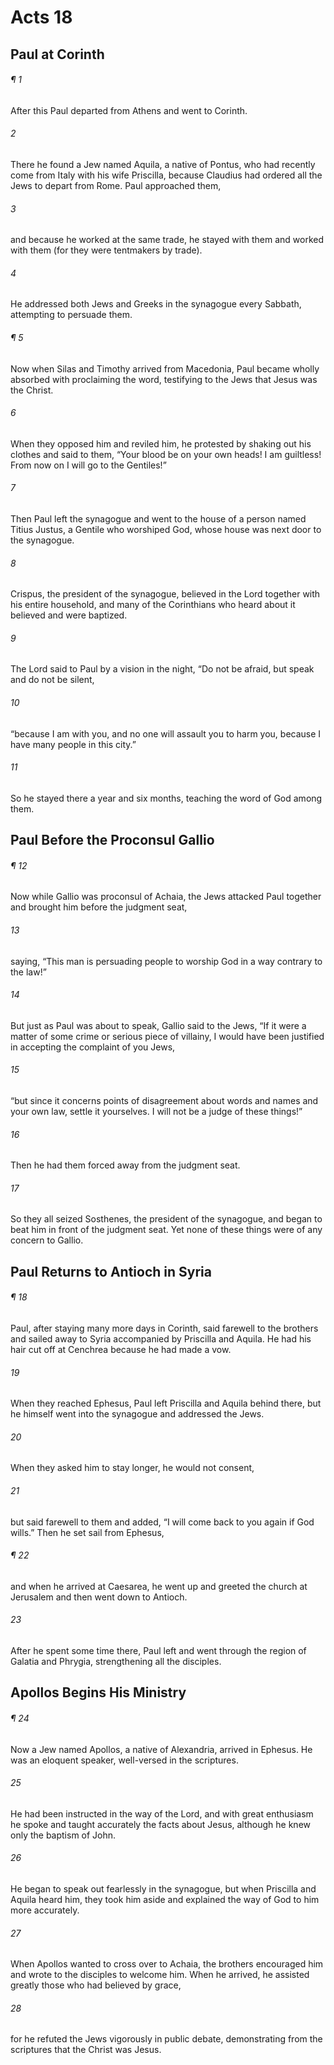 # Acts 18
## Paul at Corinth
###### ¶ 1
After this Paul departed from Athens and went to Corinth.
###### 2
There he found a Jew named Aquila, a native of Pontus, who had recently come from Italy with his wife Priscilla, because Claudius had ordered all the Jews to depart from Rome. Paul approached them,
###### 3
and because he worked at the same trade, he stayed with them and worked with them (for they were tentmakers by trade).
###### 4
He addressed both Jews and Greeks in the synagogue every Sabbath, attempting to persuade them.
###### ¶ 5
Now when Silas and Timothy arrived from Macedonia, Paul became wholly absorbed with proclaiming the word, testifying to the Jews that Jesus was the Christ.
###### 6
When they opposed him and reviled him, he protested by shaking out his clothes and said to them, “Your blood be on your own heads! I am guiltless! From now on I will go to the Gentiles!”
###### 7
Then Paul left the synagogue and went to the house of a person named Titius Justus, a Gentile who worshiped God, whose house was next door to the synagogue.
###### 8
Crispus, the president of the synagogue, believed in the Lord together with his entire household, and many of the Corinthians who heard about it believed and were baptized.
###### 9
The Lord said to Paul by a vision in the night, “Do not be afraid, but speak and do not be silent,
###### 10
“because I am with you, and no one will assault you to harm you, because I have many people in this city.”
###### 11
So he stayed there a year and six months, teaching the word of God among them.
## Paul Before the Proconsul Gallio
###### ¶ 12
Now while Gallio was proconsul of Achaia, the Jews attacked Paul together and brought him before the judgment seat,
###### 13
saying, “This man is persuading people to worship God in a way contrary to the law!”
###### 14
But just as Paul was about to speak, Gallio said to the Jews, “If it were a matter of some crime or serious piece of villainy, I would have been justified in accepting the complaint of you Jews,
###### 15
“but since it concerns points of disagreement about words and names and your own law, settle it yourselves. I will not be a judge of these things!”
###### 16
Then he had them forced away from the judgment seat.
###### 17
So they all seized Sosthenes, the president of the synagogue, and began to beat him in front of the judgment seat. Yet none of these things were of any concern to Gallio.
## Paul Returns to Antioch in Syria
###### ¶ 18
Paul, after staying many more days in Corinth, said farewell to the brothers and sailed away to Syria accompanied by Priscilla and Aquila. He had his hair cut off at Cenchrea because he had made a vow.
###### 19
When they reached Ephesus, Paul left Priscilla and Aquila behind there, but he himself went into the synagogue and addressed the Jews.
###### 20
When they asked him to stay longer, he would not consent,
###### 21
but said farewell to them and added, “I will come back to you again if God wills.” Then he set sail from Ephesus,
###### ¶ 22
and when he arrived at Caesarea, he went up and greeted the church at Jerusalem and then went down to Antioch.
###### 23
After he spent some time there, Paul left and went through the region of Galatia and Phrygia, strengthening all the disciples.
## Apollos Begins His Ministry
###### ¶ 24
Now a Jew named Apollos, a native of Alexandria, arrived in Ephesus. He was an eloquent speaker, well-versed in the scriptures.
###### 25
He had been instructed in the way of the Lord, and with great enthusiasm he spoke and taught accurately the facts about Jesus, although he knew only the baptism of John.
###### 26
He began to speak out fearlessly in the synagogue, but when Priscilla and Aquila heard him, they took him aside and explained the way of God to him more accurately.
###### 27
When Apollos wanted to cross over to Achaia, the brothers encouraged him and wrote to the disciples to welcome him. When he arrived, he assisted greatly those who had believed by grace,
###### 28
for he refuted the Jews vigorously in public debate, demonstrating from the scriptures that the Christ was Jesus.
